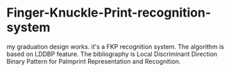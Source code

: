 # Finger-Knuckle-Print-recognition-system
my graduation design works.
it's a FKP recognition system. The algorithm is based on LDDBP feature. The bibliography is Local Discriminant Direction Binary Pattern for Palmprint Representation and Recognition.
